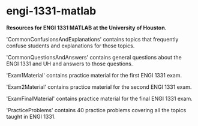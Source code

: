 # engi-1331-matlab

**Resources for ENGI 1331 MATLAB at the University of Houston.**

'CommonConfusionsAndExplanations' contains topics that frequently confuse students and explanations for those topics.

'CommonQuestionsAndAnswers' contains general questions about the ENGI 1331 and UH and answers to those questions.

'Exam1Material' contains practice material for the first ENGI 1331 exam.

'Exam2Material' contains practice material for the second ENGI 1331 exam.

'ExamFinalMaterial' contains practice material for the final ENGI 1331 exam.

'PracticeProblems' contains 40 practice problems covering all the topics taught in ENGI 1331.
